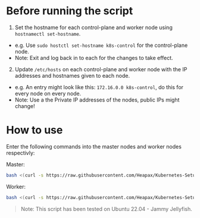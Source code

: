 # Before running the script

1. Set the hostname for each control-plane and worker node using `hostnamectl set-hostname`.
  - e.g. Use `sudo hostctl set-hostname k8s-control` for the control-plane node.
  - Note: Exit and log back in to each for the changes to take effect.
2. Update `/etc/hosts` on each control-plane and worker node with the IP addresses and hostnames given to each node.
  - e.g. An entry might look like this: `172.16.0.0 k8s-control`, do this for every node on every node.
  - Note: Use a the Private IP addresses of the nodes, public IPs might change!

# How to use

Enter the following commands into the master nodes and worker nodes respectivly:

Master:
```sh
bash <(curl -s https://raw.githubusercontent.com/Heapax/Kubernetes-Setup/refs/heads/main/setup_master.sh)
```

Worker:
```sh
bash <(curl -s https://raw.githubusercontent.com/Heapax/Kubernetes-Setup/refs/heads/main/setup_worker.sh)
```

> Note: This script has been tested on Ubuntu 22.04 - Jammy Jellyfish.